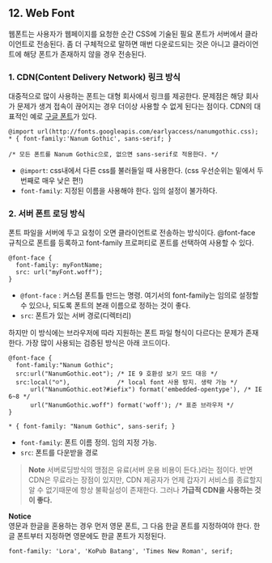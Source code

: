 ## 12. Web Font

웹폰트는 사용자가 웹페이지를 요청한 순간 CSS에 기술된 필요 폰트가 서버에서 클라이언트로 전송된다. 좀 더 구체적으로 말하면 매번 다운로드되는 것은 아니고 클라이언트에 해당 폰트가 존재하지 않을 경우 전송된다.

### 1. CDN(Content Delivery Network) 링크 방식
대중적으로 많이 사용하는 폰트는 대형 회사에서 링크를 제공한다. 문제점은 해당 회사가 문제가 생겨 접속이 끊어지는 경우 더이상 사용할 수 없게 된다는 점이다.
CDN의 대표적인 예로 [구글 폰트](https://font.google.com)가 있다.

```
@import url(http://fonts.googleapis.com/earlyaccess/nanumgothic.css);
* { font-family:'Nanum Gothic', sans-serif; }

/* 모든 폰트를 Nanum Gothic으로, 없으면 sans-serif로 적용한다. */
```
* ```@import```: css내에서 다른 css를 불러들일 때 사용한다. (css 우선순위는 밑에서 두번째로 매우 낮은 편!)
* ```font-family```: 지정된 이름을 사용해야 한다. 임의 설정이 불가하다.
### 2. 서버 폰트 로딩 방식
폰트 파일을 서버에 두고 요청이 오면 클라이언트로 전송하는 방식이다. @font-face 규칙으로 폰트를 등록하고 font-family 프로퍼티로 폰트를 선택하여 사용할 수 있다.
```
@font-face {
  font-family: myFontName;
  src: url("myFont.woff");
}
```
* ```@font-face``` : 커스텀 폰트틀 만드는 명령. 여기서의 font-family는 임의로 설정할 수 있으나, 되도록 폰트의 본래 이름으로 정하는 것이 좋다.
* ```src```: 폰트가 있는 서버 경로(디렉터리)

하지만 이 방식에는 브라우저에 따라 지원하는 폰트 파일 형식이 다르다는 문제가 존재한다. 가장 많이 사용되는 검증된 방식은 아래 코드이다.
```
@font-face {
  font-family:"Nanum Gothic";
  src:url("NanumGothic.eot"); /* IE 9 호환성 보기 모드 대응 */
  src:local("☺"),             /* local font 사용 방지. 생략 가능 */
      url("NanumGothic.eot?#iefix") format('embedded-opentype'), /* IE 6~8 */
      url("NanumGothic.woff") format('woff'); /* 표준 브라우저 */
}

* { font-family: "Nanum Gothic", sans-serif; }
```

* ```font-family```: 폰트 이름 정의. 임의 지정 가능.
* ```src```: 폰트를 다운받을 경로

> **Note** 서버로딩방식의 맹점은 유료(서버 운용 비용이 든다.)라는 점이다. 반면 CDN은 무료라는 장점이 있지만, CDN 제공자가 언제 갑자기 서비스를 종료할지 알 수 없기때문에 항상 불확실성이 존재한다. 그러나 **가급적 CDN을 사용하는 것이 좋다.**

 **Notice**  
영문과 한글을 혼용하는 경우 먼저 영문 폰트, 그 다음 한글 폰트를 지정하여야 한다. 한글 폰트부터 지정하면 영문에도 한글 폰트가 지정된다.  

```font-family: 'Lora', 'KoPub Batang', 'Times New Roman', serif;```  


